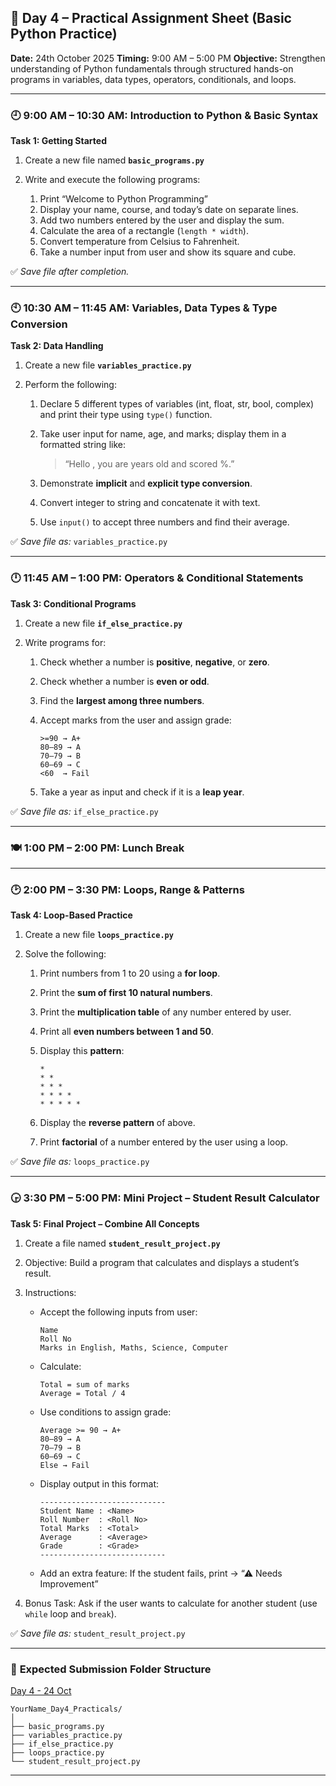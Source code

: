 ## 🧩 **Day 4 – Practical Assignment Sheet (Basic Python Practice)**

**Date:** 24th October 2025
**Timing:** 9:00 AM – 5:00 PM
**Objective:** Strengthen understanding of Python fundamentals through structured hands-on programs in variables, data types, operators, conditionals, and loops.

---

### 🕘 **9:00 AM – 10:30 AM: Introduction to Python & Basic Syntax**

**Task 1: Getting Started**

1. Create a new file named **`basic_programs.py`**
2. Write and execute the following programs:

   1. Print “Welcome to Python Programming”
   2. Display your name, course, and today’s date on separate lines.
   3. Add two numbers entered by the user and display the sum.
   4. Calculate the area of a rectangle (`length * width`).
   5. Convert temperature from Celsius to Fahrenheit.
   6. Take a number input from user and show its square and cube.

✅ *Save file after completion.*

---

### 🕙 **10:30 AM – 11:45 AM: Variables, Data Types & Type Conversion**

**Task 2: Data Handling**

1. Create a new file **`variables_practice.py`**
2. Perform the following:

   1. Declare 5 different types of variables (int, float, str, bool, complex) and print their type using `type()` function.
   2. Take user input for name, age, and marks; display them in a formatted string like:

      > “Hello <Name>, you are <Age> years old and scored <Marks>%.”
   3. Demonstrate **implicit** and **explicit type conversion**.
   4. Convert integer to string and concatenate it with text.
   5. Use `input()` to accept three numbers and find their average.

✅ *Save file as:* `variables_practice.py`

---

### 🕛 **11:45 AM – 1:00 PM: Operators & Conditional Statements**

**Task 3: Conditional Programs**

1. Create a new file **`if_else_practice.py`**
2. Write programs for:

   1. Check whether a number is **positive**, **negative**, or **zero**.
   2. Check whether a number is **even or odd**.
   3. Find the **largest among three numbers**.
   4. Accept marks from the user and assign grade:

      ```
      >=90 → A+
      80–89 → A
      70–79 → B
      60–69 → C
      <60  → Fail
      ```
   5. Take a year as input and check if it is a **leap year**.

✅ *Save file as:* `if_else_practice.py`

---

### 🍽 **1:00 PM – 2:00 PM: Lunch Break**

---

### 🕑 **2:00 PM – 3:30 PM: Loops, Range & Patterns**

**Task 4: Loop-Based Practice**

1. Create a new file **`loops_practice.py`**
2. Solve the following:

   1. Print numbers from 1 to 20 using a **for loop**.
   2. Print the **sum of first 10 natural numbers**.
   3. Print the **multiplication table** of any number entered by user.
   4. Print all **even numbers between 1 and 50**.
   5. Display this **pattern**:

      ```
      *
      * *
      * * *
      * * * *
      * * * * *
      ```
   6. Display the **reverse pattern** of above.
   7. Print **factorial** of a number entered by the user using a loop.

✅ *Save file as:* `loops_practice.py`

---

### 🕞 **3:30 PM – 5:00 PM: Mini Project – Student Result Calculator**

**Task 5: Final Project – Combine All Concepts**

1. Create a file named **`student_result_project.py`**
2. Objective: Build a program that calculates and displays a student’s result.
3. Instructions:

   * Accept the following inputs from user:

     ```
     Name
     Roll No
     Marks in English, Maths, Science, Computer
     ```
   * Calculate:

     ```
     Total = sum of marks
     Average = Total / 4
     ```
   * Use conditions to assign grade:

     ```
     Average >= 90 → A+
     80–89 → A
     70–79 → B
     60–69 → C
     Else → Fail
     ```
   * Display output in this format:

     ```
     ----------------------------
     Student Name : <Name>
     Roll Number  : <Roll No>
     Total Marks  : <Total>
     Average      : <Average>
     Grade        : <Grade>
     ----------------------------
     ```
   * Add an extra feature:
     If the student fails, print → “⚠ Needs Improvement”
4. Bonus Task: Ask if the user wants to calculate for another student (use `while` loop and `break`).

✅ *Save file as:* `student_result_project.py`

---

### 📂 **Expected Submission Folder Structure**

<a href="https://edunetfoundationorg-my.sharepoint.com/:f:/g/personal/jsharma_edunetfoundation_org/EiZGiTe2j-ZLkQYOplYwxgIBu4czADihy1vfRdA5LekL1w?e=siKpeZ" target="_blank">Day 4 - 24 Oct</a>

```
YourName_Day4_Practicals/
│
├── basic_programs.py
├── variables_practice.py
├── if_else_practice.py
├── loops_practice.py
└── student_result_project.py
```

---
